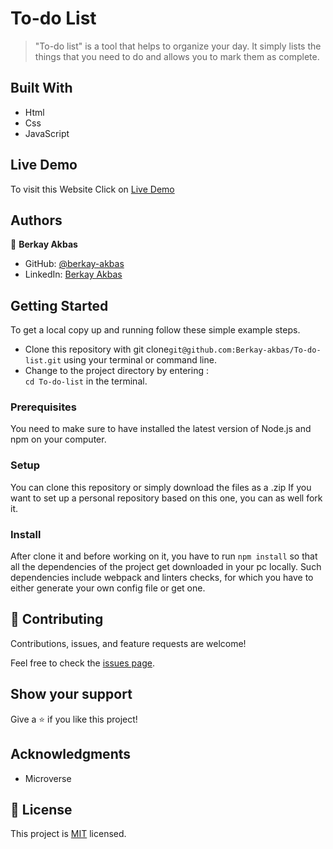 # To-do List

> "To-do list" is a tool that helps to organize your day. It simply lists the things that you need to do and allows you to mark them as complete.

## Built With

- Html
- Css
- JavaScript

## Live Demo

To visit this Website Click on
[Live Demo](https://berkay-akbas.github.io/To-do-list/)

## Authors

👤 **Berkay Akbas**

- GitHub: [@berkay-akbas](https://github.com/Berkay-akbas)
- LinkedIn: [Berkay Akbas](https://www.linkedin.com/in/berkay-akbas-a03b3b239/)

## Getting Started

To get a local copy up and running follow these simple example steps.

- Clone this repository with git clone```git@github.com:Berkay-akbas/To-do-list.git``` using your terminal or command line.
- Change to the project directory by entering : <br>
```cd To-do-list``` in the terminal.

### Prerequisites

You need to make sure to have installed the latest version of Node.js and npm on your computer.

### Setup

You can clone this repository or simply download the files as a .zip
If you want to set up a personal repository based on this one, you can as well fork it.

### Install

After clone it and before working on it, you have to run ```npm install``` so that all the dependencies of the project get downloaded in your pc locally.
Such dependencies include webpack and linters checks, for which you have to either generate your own config file or get one. 

## 🤝 Contributing

Contributions, issues, and feature requests are welcome!

Feel free to check the [issues page](../../issues/).

## Show your support

Give a ⭐️ if you like this project!

## Acknowledgments

- Microverse

## 📝 License

This project is [MIT](./MIT.md) licensed.
